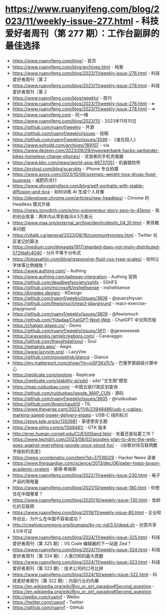 # https://www.ruanyifeng.com/blog/2023/11/weekly-issue-277.html - 科技爱好者周刊（第 277 期）：工作台副屏的最佳选择

- https://www.ruanyifeng.com/blog/ - 首页
- https://www.ruanyifeng.com/blog/archives.html - 档案
- https://www.ruanyifeng.com/blog/2023/11/weekly-issue-276.html - 科技爱好者周刊（第 2
- https://www.ruanyifeng.com/blog/2023/11/weekly-issue-278.html - 科技爱好者周刊（第 2
- https://www.ruanyifeng.com/blog/weekly/ - 周刊
- https://www.ruanyifeng.com/blog/2023/11/weekly-issue-276.html - ⇐
- https://www.ruanyifeng.com/blog/2023/11/weekly-issue-278.html - ⇒
- https://www.ruanyifeng.com - 阮一峰
- https://www.ruanyifeng.com/blog/2023/11/ - 2023年11月10日
- https://github.com/ruanyf/weekly - 开源
- https://github.com/ruanyf/weekly/issues - 投稿
- https://github.com/ruanyf/weekly/issues/3599 - 《谁在招人》
- https://www.sohodd.com/archives/189107 - via
- https://www.dezeen.com/2023/09/29/mypowerbank-hacks-santander-bikes-homeless-charge-phones/ - 流浪者的手机充电器
- https://www.bbc.com/news/world-asia-66737051 - 机器狼防熊
- https://prolost.com/blog/scarybts - iPhone 专业拍摄
- https://www.axios.com/2023/10/06/ozempic-weight-loss-drugs-food-business - 减肥药流行
- https://www.shruggingface.com/blog/self-portraits-with-stable-diffusion-and-lora - 如何训练 AI 生成个人肖像
- https://developer.chrome.com/articles/new-headless/ - Chrome 的 Headless 模式升级
- https://news.tonydinh.com/p/my-solopreneur-story-zero-to-45kmo - 我的创业故事：两年内从零到每月4.5万美元
- https://www.maa.org/external_archive/devlin/devlin_04_10.html - 男孩概率问题
- https://vitalik.ca/general/2023/08/16/communitynotes.html - Twitter 社区笔记的算法
- https://medium.com/@magda7817/sharded-does-not-imply-distributed-572fdafc4040 - 分片不等于分布式
- https://tobiasahlin.com/blog/responsive-fluid-css-type-scales/ - 如何让字体等比例缩放？
- https://www.authing.com/ - Authing
- https://www.authing.com/gateway-integration - Authing 官网
- https://github.com/deadbeefsociety/sshfs - SSHFS
- https://github.com/microsoft/inshellisense - inshellisense
- https://kingdee.design/ - KDesign
- https://github.com/ruanyf/weekly/issues/3606 - @quanzhiyuan
- https://github.com/fewismuch/react-playground - react-exercise-playground
- https://github.com/ruanyf/weekly/issues/3609 - @fewismuch
- https://github.com/Yidadaa/ChatGPT-Next-Web - ChatGPT 中文网页版
- https://chatgpt.gitapp.cn/ - Demo
- https://github.com/ruanyf/weekly/issues/3611 - @geeeeeeeek
- https://caravaggio.ramielcreations.com/ - Caravaggio
- https://github.com/thevahidal/soul - Soul
- https://getaegis.app/ - Aegis
- https://www.lazyvim.org/ - LazyVim
- https://github.com/novoselrok/glance - Glance
- https://my.matterport.com/show/?m=oj5FSKsTt7o - 巴塞罗那超级计算中心
- https://replicate.com/explore - Replicate
- https://replicate.com/stability-ai/sdxl - sdxl "文生图"模型
- https://map.ruiduobao.com/ - 中国五级行政区划查询
- https://github.com/ruiduobao/gaode_MAP_CUN - 源码
- https://github.com/ruanyf/weekly/issues/3605 - @ruiduobao
- https://github.com/jbranchaud/til - TIL
- https://www.theverge.com/2023/11/6/23948486/usb-c-cables-marking-speed-power-delivery-elgato - USB-C 线的标示
- https://store.kde.org/p/1350981 - 蒙德里安主题
- https://www.pling.com/p/1348481/ - GTK 版本
- http://ergo.human.cornell.edu/CUESitStand.html - 坐着还是站着工作？
- https://www.techdirt.com/2023/08/02/googles-plan-to-drm-the-web-goes-against-everything-google-once-stood-for/ - 《谷歌对待互联网数字版权的态度》
- https://news.ycombinator.com/item?id=37516029 - Hacker News 读者
- https://www.theguardian.com/science/2013/dec/06/peter-higgs-boson-academic-system - 彼得·希格斯
- https://www.ruanyifeng.com/blog/2022/11/weekly-issue-230.html - 电子产品的用电量
- https://www.ruanyifeng.com/blog/2021/10/weekly-issue-180.html - 你想住在中国哪里？
- https://www.ruanyifeng.com/blog/2020/10/weekly-issue-130.html - 低龄化的互联网
- https://www.ruanyifeng.com/blog/2019/11/weekly-issue-80.html - 企业软件创业，为什么在中国不容易成功？
- http://creativecommons.org/licenses/by-nc-nd/3.0/deed.zh - 创意共享3.0许可证
- https://www.ruanyifeng.com/blog/2024/11/weekly-issue-325.html - 科技爱好者周刊（第 325 期）：VS Code 编辑器的下一站是 Zed？
- https://www.ruanyifeng.com/blog/2024/11/weekly-issue-324.html - 科技爱好者周刊（第 324 期）：人类已知的最大质数
- https://www.ruanyifeng.com/blog/2024/11/weekly-issue-323.html - 科技爱好者周刊（第 323 期）：技术公司的口号比拼
- https://www.ruanyifeng.com/blog/2024/10/weekly-issue-322.html - 科技爱好者周刊（第 322 期）：内容行业的内幕
- https://en.wikipedia.org/wiki/Boy_or_girl_paradox#Second_question - https://en.wikipedia.org/wiki/Boy_or_girl_paradox#Second_question
- http://weibo.com/ruanyf - Weibo
- https://twitter.com/ruanyf - Twitter
- https://github.com/ruanyf - GitHub